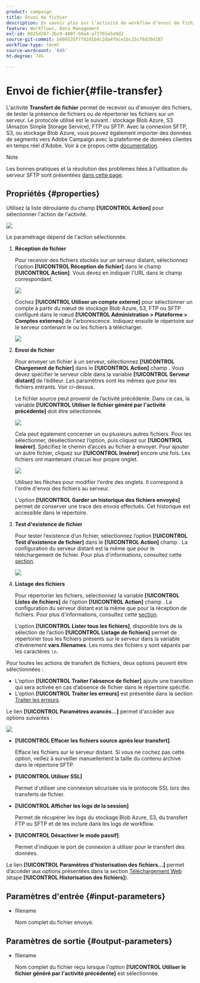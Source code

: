 ```yaml
---
product: campaign
title: Envoi de fichier
description: En savoir plus sur l’activité de workflow d’envoi de fichier
feature: Workflows, Data Management
exl-id: 8025d207-3bc0-400f-b6a4-a72765e5a9d2
source-git-commit: b666535f7f82d1b8c2da4fbce1bc25cf8d39d187
workflow-type: tm+mt
source-wordcount: '645'
ht-degree: 74%

---
```


# Envoi de fichier{#file-transfer}



L&#39;activité **Transfert de fichier** permet de recevoir ou d&#39;envoyer des fichiers, de tester la présence de fichiers ou de répertorier les fichiers sur un serveur. Le protocole utilisé est le suivant : stockage Blob Azure, S3 (Amazon Simple Storage Service), FTP ou SFTP.
Avec la connexion SFTP, S3, ou stockage Blob Azure, vous pouvez également importer des données de segments vers Adobe Campaign avec la plateforme de données clientes en temps réel d&#39;Adobe. Voir à ce propos cette [documentation](https://experienceleague.adobe.com/docs/experience-platform/destinations/catalog/email-marketing/adobe-campaign.html?lang=fr).

>[!NOTE]
>
>Les bonnes pratiques et la résolution des problèmes liées à l&#39;utilisation du serveur SFTP sont présentées [dans cette page](../../platform/using/sftp-server-usage.md).

## Propriétés {#properties}

Utilisez la liste déroulante du champ **[!UICONTROL Action]** pour sélectionner l&#39;action de l&#39;activité.

![](assets/file_transfert_action.png)

Le paramétrage dépend de l&#39;action sélectionnée.

1. **Réception de fichier**

   Pour recevoir des fichiers stockés sur un serveur distant, sélectionnez l&#39;option **[!UICONTROL Réception de fichier]** dans le champ **[!UICONTROL Action]**. Vous devez en indiquer l&#39;URL dans le champ correspondant.

   ![](assets/file_transfert_edit.png)

   Cochez **[!UICONTROL Utiliser un compte externe]** pour sélectionner un compte à partir du nœud de stockage Blob Azure, S3, FTP ou SFTP configuré dans le nœud **[!UICONTROL Administration > Plateforme > Comptes externes]** de l&#39;arborescence. Indiquez ensuite le répertoire sur le serveur contenant le ou les fichiers à télécharger.

   ![](assets/file_transfert_edit_external.png)

1. **Envoi de fichier**

   Pour envoyer un fichier à un serveur, sélectionnez **[!UICONTROL Chargement de fichier]** dans le **[!UICONTROL Action]** champ . Vous devez spécifier le serveur cible dans la variable **[!UICONTROL Serveur distant]** de l’éditeur. Les paramètres sont les mêmes que pour les fichiers entrants. Voir ci-dessus.

   Le fichier source peut provenir de l’activité précédente. Dans ce cas, la variable **[!UICONTROL Utiliser le fichier généré par l&#39;activité précédente]** doit être sélectionnée.

   ![](assets/file_transfert_edit_send.png)

   Cela peut également concerner un ou plusieurs autres fichiers. Pour les sélectionner, désélectionnez l’option, puis cliquez sur **[!UICONTROL Insérer]**. Spécifiez le chemin d’accès au fichier à envoyer. Pour ajouter un autre fichier, cliquez sur **[!UICONTROL Insérer]** encore une fois. Les fichiers ont maintenant chacun leur propre onglet.

   ![](assets/file_transfert_source.png)

   Utilisez les flèches pour modifier l&#39;ordre des onglets. Il correspond à l&#39;ordre d&#39;envoi des fichiers au serveur.

   L&#39;option **[!UICONTROL Garder un historique des fichiers envoyés]** permet de conserver une trace des envois effectués. Cet historique est accessible dans le répertoire.

1. **Test d&#39;existence de fichier**

   Pour tester l’existence d’un fichier, sélectionnez l’option **[!UICONTROL Test d’existence de fichier]** dans le **[!UICONTROL Action]** champ . La configuration du serveur distant est la même que pour le téléchargement de fichier. Pour plus d&#39;informations, consultez cette [section](#properties).

   ![](assets/file_transfert_edit_test.png)

1. **Listage des fichiers**

   Pour répertorier les fichiers, sélectionnez la variable **[!UICONTROL Listes de fichiers]** de l’option **[!UICONTROL Action]** champ . La configuration du serveur distant est la même que pour la réception de fichiers. Pour plus d&#39;informations, consultez cette [section](#properties).

   L’option **[!UICONTROL Lister tous les fichiers]**, disponible lors de la sélection de l’action **[!UICONTROL Listage de fichiers]** permet de répertorier tous les fichiers présents sur le serveur dans la variable d’événement **vars.filenames**. Les noms des fichiers y sont séparés par les caractères `\n`.

Pour toutes les actions de transfert de fichiers, deux options peuvent être sélectionnées :

* L’option **[!UICONTROL Traiter l’absence de fichier]** ajoute une transition qui sera activée en cas d’absence de fichier dans le répertoire spécifié.
* L’option **[!UICONTROL Traiter les erreurs]** est présentée dans la section [Traiter les erreurs](monitoring-workflow-execution.md#processing-errors).

Le lien **[!UICONTROL Paramètres avancés...]** permet d&#39;accéder aux options suivantes :

![](assets/file_transfert_advanced.png)

* **[!UICONTROL Effacer les fichiers source après leur transfert]**.

  Efface les fichiers sur le serveur distant. Si vous ne cochez pas cette option, veillez à surveiller manuellement la taille du contenu archivé dans le répertoire SFTP.

* **[!UICONTROL Utiliser SSL]**

  Permet d&#39;utiliser une connexion sécurisée via le protocole SSL lors des transferts de fichier.

* **[!UICONTROL Afficher les logs de la session]**

  Permet de récupérer les logs du stockage Blob Azure, S3, du transfert FTP ou SFTP et de les inclure dans les logs de workflow.

* **[!UICONTROL Désactiver le mode passif]**.

  Permet d&#39;indiquer le port de connexion à utiliser pour le transfert des données.

Le lien **[!UICONTROL Paramètres d’historisation des fichiers...]** permet d’accéder aux options présentées dans la section [Téléchargement Web](web-download.md) (étape **[!UICONTROL Historisation des fichiers]**).

## Paramètres d&#39;entrée {#input-parameters}

* filename

  Nom complet du fichier envoyé.

## Paramètres de sortie {#output-parameters}

* filename

  Nom complet du fichier reçu lorsque l&#39;option **[!UICONTROL Utiliser le fichier généré par l&#39;activité précédente]** est sélectionnée.
